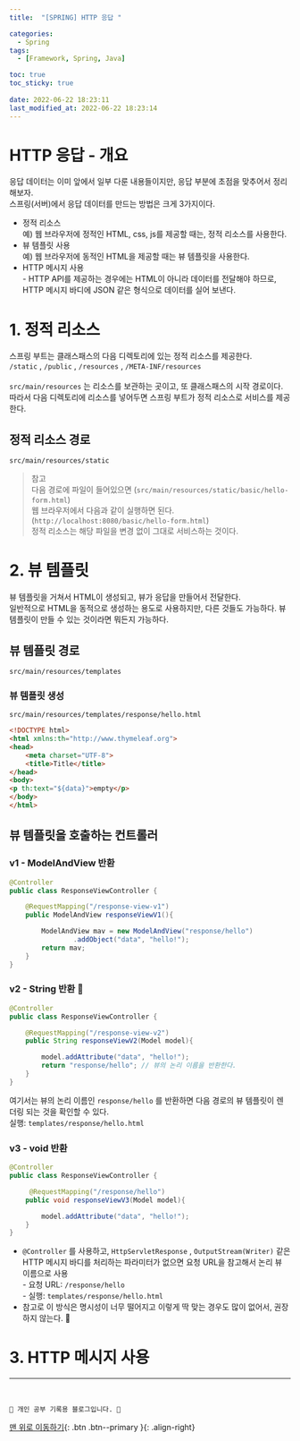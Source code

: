 ```yaml
---
title:  "[SPRING] HTTP 응답 "

categories:
  - Spring
tags:
  - [Framework, Spring, Java]

toc: true
toc_sticky: true
 
date: 2022-06-22 18:23:11
last_modified_at: 2022-06-22 18:23:14
---
```

# HTTP 응답 - 개요
응답 데이터는 이미 앞에서 일부 다룬 내용들이지만, 응답 부분에 초점을 맞추어서 정리해보자.<br>
스프링(서버)에서 응답 데이터를 만드는 방법은 크게 3가지이다.
- 정적 리소스<br>예) 웹 브라우저에 정적인 HTML, css, js를 제공할 때는, 정적 리소스를 사용한다.
- 뷰 템플릿 사용<br>예) 웹 브라우저에 동적인 HTML을 제공할 때는 뷰 템플릿을 사용한다.
- HTTP 메시지 사용<br>- HTTP API를 제공하는 경우에는 HTML이 아니라 데이터를 전달해야 하므로, HTTP 메시지 바디에 JSON 같은 형식으로 데이터를 실어 보낸다.

# 1. 정적 리소스
스프링 부트는 클래스패스의 다음 디렉토리에 있는 정적 리소스를 제공한다.<br>
`/static` , `/public` , `/resources` , `/META-INF/resources`<br><br>
`src/main/resources` 는 리소스를 보관하는 곳이고, 또 클래스패스의 시작 경로이다. <br>
따라서 다음 디렉토리에 리소스를 넣어두면 스프링 부트가 정적 리소스로 서비스를 제공한다.

## 정적 리소스 경로
`src/main/resources/static`
> 참고<br>
다음 경로에 파일이 들어있으면 (`src/main/resources/static/basic/hello-form.html`)<br>
웹 브라우저에서 다음과 같이 실행하면 된다. (`http://localhost:8080/basic/hello-form.html`)<br>
정적 리소스는 해당 파일을 변경 없이 그대로 서비스하는 것이다.<br>

# 2. 뷰 템플릿
뷰 템플릿을 거쳐서 HTML이 생성되고, 뷰가 응답을 만들어서 전달한다.<br>
일반적으로 HTML을 동적으로 생성하는 용도로 사용하지만, 다른 것들도 가능하다. 뷰 템플릿이 만들 수 있는 것이라면 뭐든지 가능하다.

## 뷰 템플릿 경로
`src/main/resources/templates`

### 뷰 템플릿 생성
`src/main/resources/templates/response/hello.html`
```html
<!DOCTYPE html>
<html xmlns:th="http://www.thymeleaf.org">
<head>
    <meta charset="UTF-8">
    <title>Title</title>
</head>
<body>
<p th:text="${data}">empty</p>
</body>
</html>
```

## 뷰 템플릿을 호출하는 컨트롤러
### v1 - ModelAndView 반환
```java
@Controller
public class ResponseViewController {

    @RequestMapping("/response-view-v1")
    public ModelAndView responseViewV1(){

        ModelAndView mav = new ModelAndView("response/hello")
                .addObject("data", "hello!");
        return mav;
    }
}
```

### v2 - String 반환 🌟
```java
@Controller
public class ResponseViewController {

    @RequestMapping("/response-view-v2")
    public String responseViewV2(Model model){

        model.addAttribute("data", "hello!");
        return "response/hello"; // 뷰의 논리 이름을 반환한다.
    }
}
```
여기서는 뷰의 논리 이름인 `response/hello` 를 반환하면 다음 경로의 뷰 템플릿이 렌더링 되는 것을 확인할 수 있다.<br>
실행: `templates/response/hello.html`

### v3 - void 반환
```java
@Controller
public class ResponseViewController {

     @RequestMapping("/response/hello")
    public void responseViewV3(Model model){

        model.addAttribute("data", "hello!");
    }
}
```
- `@Controller` 를 사용하고, `HttpServletResponse` , `OutputStream(Writer)` 같은 HTTP 메시지 바디를 처리하는 파라미터가 없으면 요청 URL을 참고해서 논리 뷰 이름으로 사용<br>- 요청 URL: `/response/hello`<br>- 실행: `templates/response/hello.html`
- 참고로 이 방식은 명시성이 너무 떨어지고 이렇게 딱 맞는 경우도 많이 없어서, 권장하지 않는다. 🚨

# 3. HTTP 메시지 사용




***
<br>

    💛 개인 공부 기록용 블로그입니다. 👻

[맨 위로 이동하기](#){: .btn .btn--primary }{: .align-right}